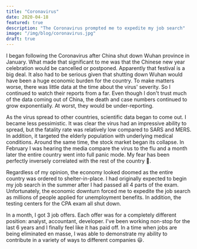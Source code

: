 ```yaml
---
title: "Coronavirus"
date: 2020-04-18
featured: true
description: "The Coronavirus prompted me to expedite my job search"
image: "/img/blog/coronavirus.jpg"
draft: true
---
```


I began following the Coronavirus after China shut down Wuhan province in January. What made that significant to me was that the Chinese new year celebration would be cancelled or postponed. Apparently that festival is a big deal. It also had to be serious given that shutting down Wuhan would have been a huge economic burden for the country. To make matters worse, there was little data at the time about the virus' severity. So I continued to watch their reports from a far. Even though I don't trust much of the data coming out of China, the death and case numbers continued to grow exponentially. At worst, they would be under-reporting.

As the virus spread to other countries, scientific data began to come out. I became less pessimistic. It was clear the virus had an impressive ability to spread, but the fatality rate was relatively low compared to SARS and MERS. In addition, it targeted the elderly population with underlying medical conditions. Around the same time, the stock market began its collapse. In February I was hearing the media compare the virus to the flu and a month later the entire country went into full panic mode. My fear has been perfectly inversely correlated with the rest of the country 🤔. 

Regardless of my opinion, the economy looked doomed as the entire country was ordered to shelter-in-place. I had originally expected to begin my job search in the summer after I had passed all 4 parts of the exam. Unfortunately, the economic downturn forced me to expedite the job search as millions of people applied for unemployment benefits. In addition, the testing centers for the CPA exam all shut down. 

In a month, I got 3 job offers. Each offer was for a completely different position: analyst, accountant, developer. I've been working non-stop for the last 6 years and I finally feel like it has paid off. In a time when jobs are being eliminated en masse, I was able to demonstrate my ability to contribute in a variety of ways to different companies 😃.
